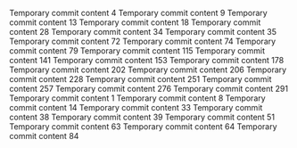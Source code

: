 Temporary commit content 4
Temporary commit content 9
Temporary commit content 13
Temporary commit content 18
Temporary commit content 28
Temporary commit content 34
Temporary commit content 35
Temporary commit content 72
Temporary commit content 74
Temporary commit content 79
Temporary commit content 115
Temporary commit content 141
Temporary commit content 153
Temporary commit content 178
Temporary commit content 202
Temporary commit content 206
Temporary commit content 228
Temporary commit content 251
Temporary commit content 257
Temporary commit content 276
Temporary commit content 291
Temporary commit content 1
Temporary commit content 8
Temporary commit content 14
Temporary commit content 33
Temporary commit content 38
Temporary commit content 39
Temporary commit content 51
Temporary commit content 63
Temporary commit content 64
Temporary commit content 84
